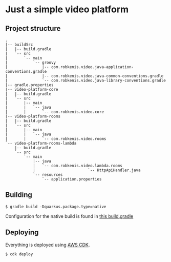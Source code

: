 # Just a simple video platform

## Project structure

```shell
.
|-- buildSrc
|   |-- build.gradle
|   `-- src
|       `-- main
|           `-- groovy
|               |-- com.robkenis.video.java-application-conventions.gradle
|               |-- com.robkenis.video.java-common-conventions.gradle
|               `-- com.robkenis.video.java-library-conventions.gradle
|-- gradle.properties
|-- video-platform-core
|   |-- build.gradle
|   `-- src
|       |-- main
|       |   `-- java
|       |       `-- com.robkenis.video.core
|-- video-platform-rooms
|   |-- build.gradle
|   `-- src
|       |-- main
|       |   `-- java
|       |       `-- com.robkenis.video.rooms
`-- video-platform-rooms-lambda
    |-- build.gradle
    `-- src
        `-- main
            |-- java
            |   `-- com.robkenis.video.lambda.rooms
            |                       `-- HttpApiHandler.java
            `-- resources
                `-- application.properties
```

## Building

```shell
$ gradle build -Dquarkus.package.type=native 
```

Configuration for the native build is found in [this build.gradle](video-platform-rooms-lambda/build.gradle)

## Deploying

Everything is deployed using [AWS CDK](https://aws.amazon.com/cdk/).

```shell
$ cdk deploy
```
